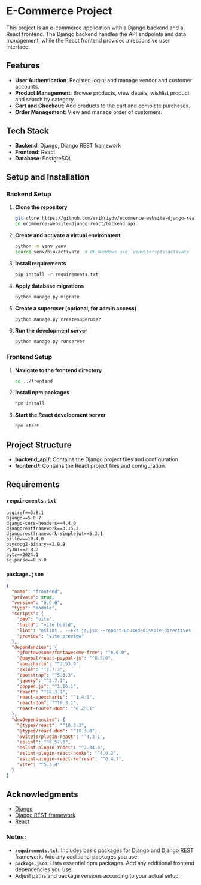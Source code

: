 # E-Commerce Project

This project is an e-commerce application with a Django backend and a React frontend. The Django backend handles the API endpoints and data management, while the React frontend provides a responsive user interface.

## Features

- **User Authentication**: Register, login, and manage vendor and customer accounts.
- **Product Management**: Browse products, view details, wishlist product and search by category.
- **Cart and Checkout**: Add products to the cart and complete purchases.
- **Order Management**: View and manage order of customers.

## Tech Stack

- **Backend**: Django, Django REST framework
- **Frontend**: React
- **Database**: PostgreSQL 

## Setup and Installation

### Backend Setup

1. **Clone the repository**

    ```bash
    git clone https://github.com/srikriydv/ecommerce-website-django-react.git
    cd ecommerce-website-django-react/backend_api
    ```

2. **Create and activate a virtual environment**

    ```bash
    python -m venv venv
    source venv/bin/activate  # On Windows use `venv\Scripts\activate`
    ```

3. **Install requirements**

    ```bash
    pip install -r requirements.txt
    ```

4. **Apply database migrations**

    ```bash
    python manage.py migrate
    ```

5. **Create a superuser (optional, for admin access)**

    ```bash
    python manage.py createsuperuser
    ```

6. **Run the development server**

    ```bash
    python manage.py runserver
    ```

### Frontend Setup

1. **Navigate to the frontend directory**

    ```bash
    cd ../frontend
    ```

2. **Install npm packages**

    ```bash
    npm install
    ```

3. **Start the React development server**

    ```bash
    npm start
    ```

## Project Structure

- **backend_api/**: Contains the Django project files and configuration.
- **frontend/**: Contains the React project files and configuration.

## Requirements

### `requirements.txt`

```text
asgiref==3.8.1
Django==5.0.7
django-cors-headers==4.4.0
djangorestframework==3.15.2
djangorestframework-simplejwt==5.3.1
pillow==10.4.0
psycopg2-binary==2.9.9
PyJWT==2.8.0
pytz==2024.1
sqlparse==0.5.0
```

### `package.json`

```json
{
  "name": "frontend",
  "private": true,
  "version": "0.0.0",
  "type": "module",
  "scripts": {
    "dev": "vite",
    "build": "vite build",
    "lint": "eslint . --ext js,jsx --report-unused-disable-directives --max-warnings 0",
    "preview": "vite preview"
  },
  "dependencies": {
    "@fortawesome/fontawesome-free": "^6.6.0",
    "@paypal/react-paypal-js": "^8.5.0",
    "apexcharts": "^3.53.0",
    "axios": "^1.7.3",
    "bootstrap": "^5.3.3",
    "jquery": "^3.7.1",
    "popper.js": "^1.16.1",
    "react": "^18.3.1",
    "react-apexcharts": "^1.4.1",
    "react-dom": "^18.3.1",
    "react-router-dom": "^6.25.1"
  },
  "devDependencies": {
    "@types/react": "^18.3.3",
    "@types/react-dom": "^18.3.0",
    "@vitejs/plugin-react": "^4.3.1",
    "eslint": "^8.57.0",
    "eslint-plugin-react": "^7.34.3",
    "eslint-plugin-react-hooks": "^4.6.2",
    "eslint-plugin-react-refresh": "^0.4.7",
    "vite": "^5.3.4"
  }
}
```

## Acknowledgments

- [Django](https://www.djangoproject.com/)
- [Django REST framework](https://www.django-rest-framework.org/)
- [React](https://reactjs.org/)

### Notes:

- **`requirements.txt`**: Includes basic packages for Django and Django REST framework. Add any additional packages you use.
- **`package.json`**: Lists essential npm packages. Add any additional frontend dependencies you use.
- Adjust paths and package versions according to your actual setup.
